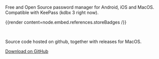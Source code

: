 Free and Open Source password manager for Android, iOS and 
MacOS. Compatible with KeePass (kdbx 3 right now).

{{render content=node.embed.references.storeBadges /}}

<br />

Source code hosted on github, together with releases for MacOS.

<a class="button is-primary is-large has-icons-left" href="https://github.com/authpass/authpass">
    <span class="icon">
      <i class="fab fa-github"></i>
    </span>
    <span>Download on GitHub</span>
</a>
